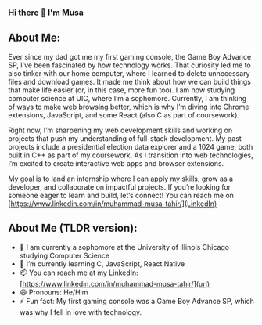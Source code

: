 ### Hi there 👋 I'm Musa

<!--
**musa-tahir-26/musa-tahir-26** is a ✨ _special_ ✨ repository because its `README.md` (this file) appears on your GitHub profile.

Here are some ideas to get you started -->
## About Me:
Ever since my dad got me my first gaming console, the Game Boy Advance SP, I’ve been fascinated by how technology works. That curiosity led me to also tinker with our home computer, where I learned to delete unnecessary files and download games. It made me think about how we can build things that make life easier (or, in this case, more fun too). I am now studying computer science at UIC, where I’m a sophomore. Currently, I am thinking of ways to make web browsing better, which is why I’m diving into Chrome extensions, JavaScript, and some React (also C as part of coursework).

Right now, I’m sharpening my web development skills and working on projects that push my understanding of full-stack development. My past projects include a presidential election data explorer and a 1024 game, both built in C++ as part of my coursework. As I transition into web technologies, I’m excited to create interactive web apps and browser extensions.

My goal is to land an internship where I can apply my skills, grow as a developer, and collaborate on impactful projects. If you’re looking for someone eager to learn and build, let’s connect! You can reach me on [https://www.linkedin.com/in/muhammad-musa-tahir/](LinkedIn)

## About Me (TLDR version):

 - 🤔 I am currently a sophomore at the University of Illinois Chicago studying Computer Science
 - 🌱 I’m currently learning C, JavaScript, React Native
 - 📫 You can reach me at my LinkedIn: [https://www.linkedin.com/in/muhammad-musa-tahir/](url)
 - 😄 Pronouns: He/Him
 - ⚡ Fun fact: My first gaming console was a Game Boy Advance SP, which was why I fell in love with technology.

